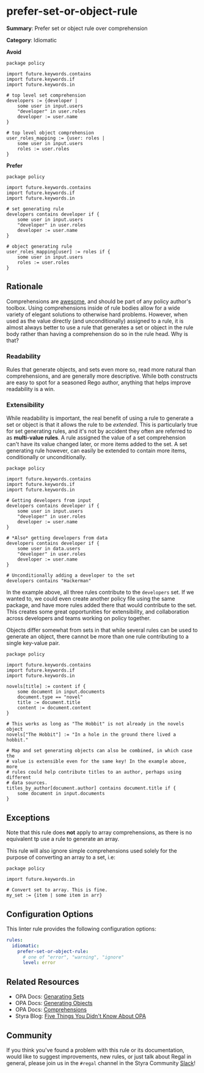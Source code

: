 # prefer-set-or-object-rule

**Summary**: Prefer set or object rule over comprehension

**Category**: Idiomatic

**Avoid**
````rego
package policy

import future.keywords.contains
import future.keywords.if
import future.keywords.in

# top level set comprehension
developers := {developer |
    some user in input.users
    "developer" in user.roles
    developer := user.name
}

# top level object comprehension
user_roles_mapping := {user: roles |
    some user in input.users
    roles := user.roles
}
````

**Prefer**
````rego
package policy

import future.keywords.contains
import future.keywords.if
import future.keywords.in

# set generating rule
developers contains developer if {
    some user in input.users
    "developer" in user.roles
    developer := user.name
}

# object generating rule
user_roles_mapping[user] := roles if {
    some user in input.users
    roles := user.roles
}
````

## Rationale

Comprehensions are [awesome](https://www.styra.com/blog/five-things-you-didnt-know-about-opa/), and should be part of
any policy author's toolbox. Using comprehensions inside of rule bodies allow for a wide variety of elegant solutions to
otherwise hard problems. However, when used as the value directly (and unconditionally) assigned to a rule, it is almost
always better to use a rule that generates a set or object in the rule body rather than having a comprehension do so in
the rule head. Why is that?

### Readability

Rules that generate objects, and sets even more so, read more natural than comprehensions, and are generally more
descriptive. While both constructs are easy to spot for a seasoned Rego author, anything that helps improve readability
is a win.

### Extensibility

While readability is important, the real benefit of using a rule to generate a set or object is that it allows the rule
to be _extended_. This is particularly true for set generating rules, and it's not by accident they often are referred
to as **multi-value rules**. A rule assigned the value of a set comprehension can't have its value changed later, or
more items added to the set. A set generating rule however, can easily be extended to contain more items, conditionally
or unconditionally.

```rego
package policy

import future.keywords.contains
import future.keywords.if
import future.keywords.in

# Getting developers from input
developers contains developer if {
    some user in input.users
    "developer" in user.roles
    developer := user.name
}

# *Also* getting developers from data
developers contains developer if {
    some user in data.users
    "developer" in user.roles
    developer := user.name
}

# Unconditionally adding a developer to the set
developers contains "Hackerman"
```

In the example above, all three rules contribute to the `developers` set. If we wanted to, we could even create another
policy file using the same package, and have more rules added there that would contribute to the set. This creates some
great opportunities for extensibility, and collaboration across developers and teams working on policy together.

Objects differ somewhat from sets in that while several rules can be used to generate an object, there cannot be more
than one rule contributing to a single key-value pair.

```rego
package policy

import future.keywords.contains
import future.keywords.if
import future.keywords.in

novels[title] := content if {
    some document in input.documents
    document.type == "novel"
    title := document.title
    content := document.content
}

# This works as long as "The Hobbit" is not already in the novels object
novels["The Hobbit"] := "In a hole in the ground there lived a hobbit."

# Map and set generating objects can also be combined, in which case the
# value is extensible even for the same key! In the example above, more
# rules could help contribute titles to an author, perhaps using different
# data sources.
titles_by_author[document.author] contains document.title if {
    some document in input.documents
}
```

## Exceptions

Note that this rule does **not** apply to array comprehensions, as there is no equivalent tp use a rule to generate an
array.

This rule will also ignore simple comprehensions used solely for the purpose of converting an array to a set, i.e:

```rego
package policy

import future.keywords.in

# Convert set to array. This is fine.
my_set := {item | some item in arr}
```

## Configuration Options

This linter rule provides the following configuration options:

```yaml
rules:
  idiomatic:
    prefer-set-or-object-rule:
      # one of "error", "warning", "ignore"
      level: error
```

## Related Resources

- OPA Docs: [Genarating Sets](https://www.openpolicyagent.org/docs/latest/policy-language/#generating-sets)
- OPA Docs: [Generating Objects](https://www.openpolicyagent.org/docs/latest/policy-language/#generating-objects)
- OPA Docs: [Comprehensions](https://www.openpolicyagent.org/docs/latest/policy-language/#comprehensions)
- Styra Blog: [Five Things You Didn't Know About OPA](https://www.styra.com/blog/five-things-you-didnt-know-about-opa/)

## Community

If you think you've found a problem with this rule or its documentation, would like to suggest improvements, new rules,
or just talk about Regal in general, please join us in the `#regal` channel in the Styra Community
[Slack](https://communityinviter.com/apps/styracommunity/signup)!
